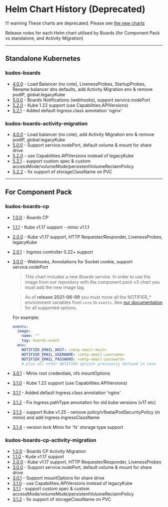 
# Helm Chart History (Deprecated)

!!! warning
    These charts are deprecated. Please see [the new charts](/boards/helm-charts/)

Release notes for each Helm chart utilised by Boards (for Component Pack vs standalone, and Activity Migration)

---

## Standalone Kubernetes

### kudos-boards

- [4.0.0](/assets/config/kubernetes/kudos-boards-4.0.0.tgz) - Load Balancer (no cote), LivenessProbes, StartupProbes, Rename balancer dns defaults, add Activity Migration env & remove podIP, global.legacyKube
- [5.0.0](/assets/config/kubernetes/kudos-boards-5.0.0.tgz) - Boards Notifications (webhooks), support service.nodePort
- [5.2.0](/assets/config/kubernetes/kudos-boards-5.2.0.tgz) - Kube 1.22 support (use Capabilities.APIVersions)
- [5.2.1](/assets/config/kubernetes/kudos-boards-5.2.1.tgz) - Added default Ingress.class annotation 'nginx'

### kudos-boards-activity-migration

- [4.0.0](/assets/config/kubernetes/kudos-boards-activity-migration-4.0.0.tgz) - Load balancer (no cote), add Activity Migration env & remove podIP, global.legacyKube
- [5.0.0](/assets/config/kubernetes/kudos-boards-activity-migration-5.0.0.tgz) - Support service.nodePort, default volume & mount for share drive
- [5.2.0](/assets/config/kubernetes/kudos-boards-activity-migration-5.2.0.tgz) - use Capabilities.APIVersions instead of legacyKube
- [5.2.1](/assets/config/kubernetes/kudos-boards-activity-migration-5.2.1.tgz) - support custom spec & custom accessMode/volumeMode/persistentVolumeReclaimPolicy
- [5.2.2](/assets/config/kubernetes/kudos-boards-activity-migration-5.2.2.tgz) - fix support of storageClassName on PVC

---

## For Component Pack

### kudos-boards-cp

- [1.0.0](/assets/config/kubernetes/kudos-boards-cp-1.0.0.tgz) - Boards CP
- [1.1.1](/assets/config/kubernetes/kudos-boards-cp-1.1.1.tgz) - Kube v1.17 support - minio v1.1.1
- [2.0.0](/assets/config/kubernetes/kudos-boards-cp-2.0.0.tgz) - Kube v1.17 support, HTTP Requester/Responder, LivenessProbes, legacyKube
- [2.0.1](/assets/config/kubernetes/kudos-boards-cp-2.0.1.tgz) - Ingress controller 0.22+ support
- [3.0.0](/assets/config/kubernetes/kudos-boards-cp-3.0.0.tgz) - Webhooks, Annotations for Socket cookie, support service.nodePort

    > This chart includes a new Boards service. In order to use the image from our repository with the component pack v3 chart you must add the new image tag.

    > As of **release 2021-06-09** you must move all the NOTIFIER_* environment variables from `core` to `events`. See [our documentation](/boards/env/common/) for all supported options.

    For example:

    ```yaml
    events:
      image:
        name: ""
        tag: boards-event
      env:
        NOTIFIER_EMAIL_HOST: <smtp-email-host>
        NOTIFIER_EMAIL_USERNAME: <smtp-email-username>
        NOTIFIER_EMAIL_PASSWORD: <smtp-email-password>
        # plus all other NOTIFIER options previously defined in core
    ```

- [3.0.1](/assets/config/kubernetes/kudos-boards-cp-3.0.1.tgz) - Minio root credentials, nfs mountOptions
- [3.1.0](/assets/config/kubernetes/kudos-boards-cp-3.1.0.tgz) - Kube 1.22 support (use Capabilities.APIVersions)
- [3.1.1](/assets/config/kubernetes/kudos-boards-cp-3.1.1.tgz) - Added default Ingress.class annotation 'nginx'
- [3.1.2](/assets/config/kubernetes/kudos-boards-cp-3.1.2.tgz) - Fix Ingress pathType annotation for old kube versions (v17 etc)
- [3.1.3](/assets/config/kubernetes/kudos-boards-cp-3.1.3.tgz) - support Kube v1.25 - remove policy/v1beta/PodSecurityPolicy (in minio) and add ingress.ingressClassName
- [3.1.4](/assets/config/kubernetes/kudos-boards-cp-3.1.4.tgz) - version lock Minio for 'fs' storage type support

### kudos-boards-cp-activity-migration

- [1.0.0](/assets/config/kubernetes/kudos-boards-cp-activity-migration-1.0.0.tgz) - Boards CP Activity Migration
- [1.1.0](/assets/config/kubernetes/kudos-boards-cp-activity-migration-1.1.0.tgz) - Kude v1.17 support
- [2.0.0](/assets/config/kubernetes/kudos-boards-cp-activity-migration-2.0.0.tgz) - Kube v1.17 support, HTTP Requester/Responder, LivenessProbes
- [3.0.0](/assets/config/kubernetes/kudos-boards-cp-activity-migration-3.0.0.tgz) - Support service.nodePort, default volume & mount for share drive
- [3.0.1](/assets/config/kubernetes/kudos-boards-cp-activity-migration-3.0.1.tgz) - Support mountOptions for share drive
- [3.1.0](/assets/config/kubernetes/kudos-boards-cp-activity-migration-3.1.0.tgz) - use Capabilities.APIVersions instead of legacyKube
- [3.1.1](/assets/config/kubernetes/kudos-boards-cp-activity-migration-3.1.1.tgz) - support custom spec & custom accessMode/volumeMode/persistentVolumeReclaimPolicy
- [3.1.2](/assets/config/kubernetes/kudos-boards-cp-activity-migration-3.1.2.tgz) - fix support of storageClassName on PVC
